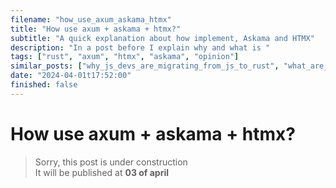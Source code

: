```yaml
---
filename: "how_use_axum_askama_htmx"
title: "How use axum + askama + htmx?"
subtitle: "A quick explanation about how implement, Askama and HTMX"
description: "In a post before I explain why and what is "
tags: ["rust", "axum", "htmx", "askama", "opinion"]
similar_posts: ["why_js_devs_are_migrating_from_js_to_rust", "what_are_axum_askama_htmx_and_why_use_it"]
date: "2024-04-01t17:52:00"
finished: false
---
```


# How use axum + askama + htmx? 
> Sorry, this post is under construction <br>
> It will be published at **03 of april**

